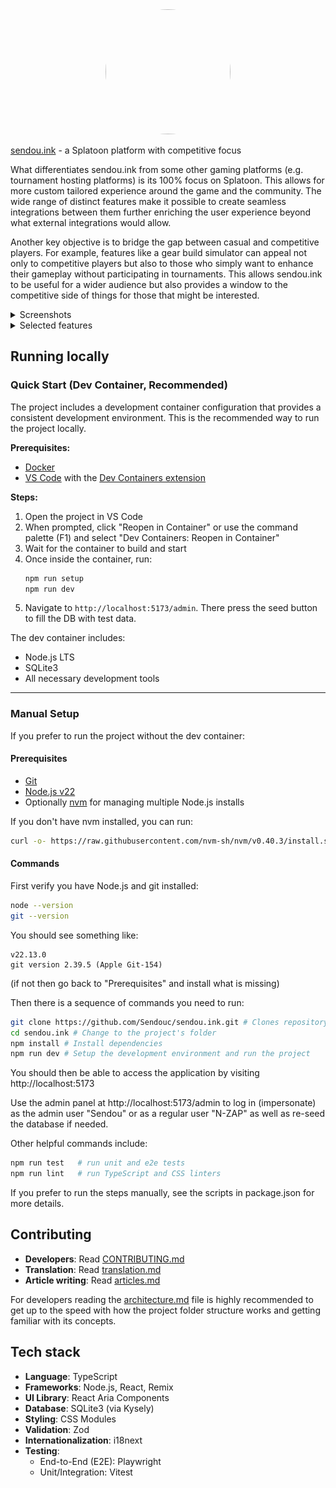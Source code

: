 <center><img src="public/static-assets/img/app-icon.png" style="border-radius:100%" width="200" height="200"></center>

<a href="https://sendou.ink" target="_blank" rel="noreferrer">sendou.ink</a> - a Splatoon platform with competitive focus

What differentiates sendou.ink from some other gaming platforms (e.g. tournament hosting platforms) is its 100% focus on Splatoon. This allows for more custom tailored experience around the game and the community. The wide range of distinct features make it possible to create seamless integrations between them further enriching the user experience beyond what external integrations would allow.

Another key objective is to bridge the gap between casual and competitive players. For example, features like a gear build simulator can appeal not only to competitive players but also to those who simply want to enhance their gameplay without participating in tournaments. This allows sendou.ink to be useful for a wider audience but also provides a window to the competitive side of things for those that might be interested.

<details>
<summary>Screenshots</summary>

<img src="screenshot-1.png">
<img src="screenshot-2.png">
<img src="screenshot-3.png">

</details>

<details>
<summary>Selected features</summary>

- Full tournament system
   - Automatic bracket progression
   - Single Elimination, Double Elimination, Round Robin, Swiss
   - Splatoon specific maplists (picked by the organizer or teams)
   - Counterpicking of different styles
   - Automatic seeding tool
   - Ranked tournaments allowing users to climb the leaderboard
   - View streams of tournament (both participants and the cast)
- Seasonal ladder system
   - Join by yourself or with 1-3 of your mates, get a full group and challenge other teams
   - View streams of ongoing matches
   - Maplist generation based on given preferences
   - Private notes
- Map planner that lets you draw on maps and insert weapons
- Map list generation tool
- Win badges from tournaments, management tools for TOs
- Calendar to find out upcoming events to play in
- Event result reporting
- Plus Server for top players "looking for group purposes" voting and suggestion tools.
- User pages
- User search
- "LFG", make a post to find people to play with
- Scrim scheduler
- Form teams (featuring uploading profile and banner pictures)
- Object Damage Calculator (how much does each weapon deal vs. different objects)
- Build Analyzer (exact stats of your builds)
- Add and search for videos by weapon, stage, player and more
- Auth via Discord
- Light and dark mode
- Localization

</details>

## Running locally

### Quick Start (Dev Container, Recommended)

The project includes a development container configuration that provides a consistent development environment. This is the recommended way to run the project locally.

**Prerequisites:**
- [Docker](https://www.docker.com/products/docker-desktop)
- [VS Code](https://code.visualstudio.com/) with the [Dev Containers extension](https://marketplace.visualstudio.com/items?itemName=ms-vscode-remote.remote-containers)

**Steps:**
1. Open the project in VS Code
2. When prompted, click "Reopen in Container" or use the command palette (F1) and select "Dev Containers: Reopen in Container"
3. Wait for the container to build and start
4. Once inside the container, run:
   ```bash
   npm run setup
   npm run dev
   ```
5. Navigate to `http://localhost:5173/admin`. There press the seed button to fill the DB with test data.

The dev container includes:
- Node.js LTS
- SQLite3
- All necessary development tools

---

### Manual Setup

If you prefer to run the project without the dev container:

#### Prerequisites
- [Git](https://git-scm.com/)
- [Node.js v22](https://nodejs.org/en)
- Optionally [nvm](https://github.com/nvm-sh/nvm) for managing multiple Node.js installs

If you don't have nvm installed, you can run:
```bash
curl -o- https://raw.githubusercontent.com/nvm-sh/nvm/v0.40.3/install.sh | bash
```

#### Commands

First verify you have Node.js and git installed:

```bash
node --version
git --version
```

You should see something like:
```
v22.13.0
git version 2.39.5 (Apple Git-154)
```
(if not then go back to "Prerequisites" and install what is missing)

Then there is a sequence of commands you need to run:

```bash
git clone https://github.com/Sendouc/sendou.ink.git # Clones repository
cd sendou.ink # Change to the project's folder
npm install # Install dependencies
npm run dev # Setup the development environment and run the project
```

You should then be able to access the application by visiting http://localhost:5173

Use the admin panel at http://localhost:5173/admin to log in (impersonate) as the admin user "Sendou" or as a regular user "N-ZAP" as well as re-seed the database if needed.

Other helpful commands include:

```bash
npm run test   # run unit and e2e tests
npm run lint   # run TypeScript and CSS linters
```

If you prefer to run the steps manually, see the scripts in package.json for more details.

## Contributing

- **Developers**: Read [CONTRIBUTING.md](./CONTRIBUTING.md)
- **Translation**: Read [translation.md](./docs/translation.md)
- **Article writing**: Read [articles.md](./docs/articles.md)

For developers reading the [architecture.md](./docs/dev/architecture.md) file is highly recommended to get up to the speed with how the project folder structure works and getting familiar with its concepts.

## Tech stack

- **Language**: TypeScript
- **Frameworks**: Node.js, React, Remix
- **UI Library**: React Aria Components
- **Database**: SQLite3 (via Kysely)
- **Styling**: CSS Modules
- **Validation**: Zod
- **Internationalization**: i18next
- **Testing**:
   - End-to-End (E2E): Playwright
   - Unit/Integration: Vitest
